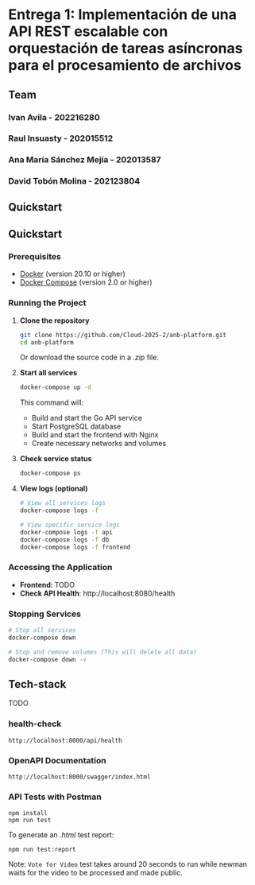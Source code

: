 # Entrega 1: Implementación de una API REST escalable con orquestación de tareas asíncronas para el procesamiento de archivos

## Team

### Ivan Avila - 202216280
### Raul Insuasty - 202015512
### Ana María Sánchez Mejía - 202013587
### David Tobón Molina - 202123804

## Quickstart

## Quickstart

### Prerequisites

- [Docker](https://docs.docker.com/get-docker/) (version 20.10 or higher)
- [Docker Compose](https://docs.docker.com/compose/install/) (version 2.0 or higher)

### Running the Project

1. **Clone the repository**
   ```bash
   git clone https://github.com/Cloud-2025-2/anb-platform.git
   cd anb-platform
   ```

   Or download the source code in a _.zip_ file.

2. **Start all services**
   ```bash
   docker-compose up -d
   ```

   This command will:
   - Build and start the Go API service
   - Start PostgreSQL database
   - Build and start the frontend with Nginx
   - Create necessary networks and volumes

3. **Check service status**
   ```bash
   docker-compose ps
   ```

4. **View logs (optional)**
   ```bash
   # View all services logs
   docker-compose logs -f
   
   # View specific service logs
   docker-compose logs -f api
   docker-compose logs -f db
   docker-compose logs -f frontend
   ```

### Accessing the Application

- **Frontend**: TODO
- **Check API Health**: http://localhost:8080/health

### Stopping Services

```bash
# Stop all services
docker-compose down

# Stop and remove volumes (This will delete all data)
docker-compose down -v
```


## Tech-stack   

TODO

### health-check

```
http://localhost:8000/api/health
```

### OpenAPI Documentation

```
http://localhost:8000/swagger/index.html
```

### API Tests with Postman

```
npm install
npm run test
```

To generate an *.html* test report:

```
npm run test:report
```

Note: `Vote for Video` test takes around 20 seconds to run while newman waits for the video to be processed and made public.